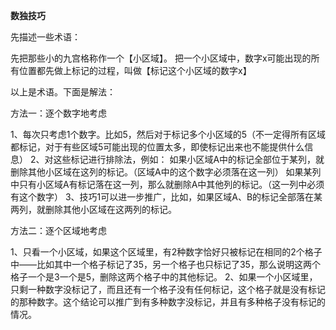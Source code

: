 
**数独技巧**

先描述一些术语：

先把那些小的九宫格称作一个【小区域】。
把一个小区域中，数字x可能出现的所有位置都先做上标记的过程，叫做【标记这个小区域的数字x】

以上是术语。下面是解法：

方法一：逐个数字地考虑

1、每次只考虑1个数字。比如5，然后对于标记多个小区域的5（不一定得所有区域都标记，对于有些区域5可能出现的位置太多，即使标记出来也不能提供什么信息）
2、对这些标记进行排除法，例如：
	如果小区域A中的标记全部位于某列，就删除其他小区域在这列的标记。（区域A中的这个数字必须落在这一列）
	如果某列中只有小区域A有标记落在这一列，那么就删除A中其他列的标记。（这一列中必须有这个数字）
3、技巧1可以进一步推广，比如，如果区域A、B的标记全部落在某两列，就删除其他小区域在这两列的标记。




方法二：逐个区域地考虑

1、只看一个小区域，如果这个区域里，有2种数字恰好只被标记在相同的2个格子中——比如其中一个格子标记了35，另一个格子也只标记了35，那么说明这两个格子一个是3一个是5，删除这两个格子中的其他标记。
2、如果一个小区域里，只剩一种数字没标记了，而且还有一个格子没有任何标记，这个格子就是没有标记的那种数字。这个结论可以推广到有多种数字没标记，并且有多种格子没有标记的情况。

